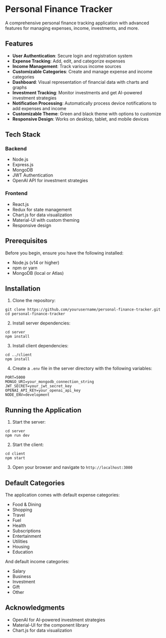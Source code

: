 # Personal Finance Tracker

A comprehensive personal finance tracking application with advanced features for managing expenses, income, investments, and more.

## Features

- **User Authentication**: Secure login and registration system
- **Expense Tracking**: Add, edit, and categorize expenses
- **Income Management**: Track various income sources
- **Customizable Categories**: Create and manage expense and income categories
- **Dashboard**: Visual representation of financial data with charts and graphs
- **Investment Tracking**: Monitor investments and get AI-powered investment strategies
- **Notification Processing**: Automatically process device notifications to add expenses and income
- **Customizable Theme**: Green and black theme with options to customize
- **Responsive Design**: Works on desktop, tablet, and mobile devices

## Tech Stack

### Backend
- Node.js
- Express.js
- MongoDB
- JWT Authentication
- OpenAI API for investment strategies

### Frontend
- React.js
- Redux for state management
- Chart.js for data visualization
- Material-UI with custom theming
- Responsive design

## Prerequisites

Before you begin, ensure you have the following installed:
- Node.js (v14 or higher)
- npm or yarn
- MongoDB (local or Atlas)

## Installation

1. Clone the repository:
```
git clone https://github.com/yourusername/personal-finance-tracker.git
cd personal-finance-tracker
```

2. Install server dependencies:
```
cd server
npm install
```

3. Install client dependencies:
```
cd ../client
npm install
```

4. Create a `.env` file in the server directory with the following variables:
```
PORT=5000
MONGO_URI=your_mongodb_connection_string
JWT_SECRET=your_jwt_secret_key
OPENAI_API_KEY=your_openai_api_key
NODE_ENV=development
```

## Running the Application

1. Start the server:
```
cd server
npm run dev
```

2. Start the client:
```
cd client
npm start
```

3. Open your browser and navigate to `http://localhost:3000`

## Default Categories

The application comes with default expense categories:
- Food & Dining
- Shopping
- Travel
- Fuel
- Health
- Subscriptions
- Entertainment
- Utilities
- Housing
- Education

And default income categories:
- Salary
- Business
- Investment
- Gift
- Other


## Acknowledgments

- OpenAI for AI-powered investment strategies
- Material-UI for the component library
- Chart.js for data visualization 

